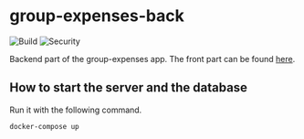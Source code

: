 # group-expenses-back

![Build](https://github.com/Monsieur-Wary/group-expenses-back/workflows/Rust%20build/badge.svg?branch=master)
![Security](https://github.com/Monsieur-Wary/group-expenses-back/workflows/Security%20audit/badge.svg?branch=master)

Backend part of the group-expenses app.
The front part can be found [here](https://github.com/chloeturchi/group-expenses-front).

## How to start the server and the database

Run it with the following command.

```Shell
docker-compose up
```
